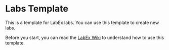 # Labs Template

This is a template for LabEx labs. You can use this template to create new labs.

Before you start, you can read the [LabEx Wiki](https://labex.wiki) to understand how to use this template.
